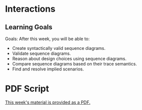 
# Interactions

## Learning Goals




Goals: After this week, you will be able to:

- Create syntactically valid sequence diagrams.
- Validate sequence diagrams.
- Reason about design choices using sequence diagrams.
- Compare sequence diagrams based on their trace semantics.
- Find and resolve implied scenarios.


# PDF Script

<a class="arrow" href="files/sequence-diagrams.pdf">This week's material is provided as a PDF.</a>

